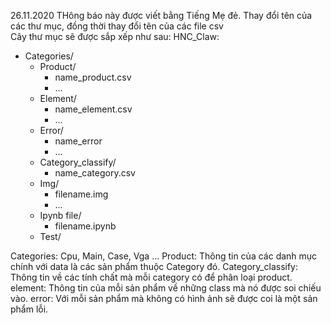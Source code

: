 26.11.2020
THông báo này được viết bằng Tiếng Mẹ đẻ.
Thay đổi tên của các thư mục, đồng thời thay đổi tên của các file csv\
Cây thư mục sẽ được sắp xếp như sau:
HNC_Claw:
- Categories/
    - Product/
        + name_product.csv
        + ...
    - Element/
        + name_element.csv
        + ...
    - Error/
        + name_error
        + ...
    - Category_classify/
        + name_category.csv
    - Img/
        + filename.img
        + ...
    - Ipynb file/
        + filename.ipynb
    - Test/
    
Categories: Cpu, Main, Case, Vga ...
Product: Thông tin của các danh mục chính với data là các sản phẩm thuộc Category đó.
Category_classify: Thông tin về các tính chất mà mỗi category có để phân loại product.
element: Thông tin của mỗi sản phẩm về những class mà nó được soi chiếu vào.
error: Với mỗi sản phẩm mà không có hình ảnh sẽ được coi là một sản phẩm lỗi.